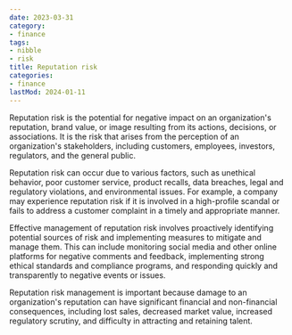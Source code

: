 ```yaml
---
date: 2023-03-31
category:
- finance
tags:
- nibble
- risk
title: Reputation risk
categories:
- finance
lastMod: 2024-01-11
---
```

Reputation risk is the potential for negative impact on an organization's reputation, brand value, or image resulting from its actions, decisions, or associations. It is the risk that arises from the perception of an organization's stakeholders, including customers, employees, investors, regulators, and the general public.

Reputation risk can occur due to various factors, such as unethical behavior, poor customer service, product recalls, data breaches, legal and regulatory violations, and environmental issues. For example, a company may experience reputation risk if it is involved in a high-profile scandal or fails to address a customer complaint in a timely and appropriate manner.

Effective management of reputation risk involves proactively identifying potential sources of risk and implementing measures to mitigate and manage them. This can include monitoring social media and other online platforms for negative comments and feedback, implementing strong ethical standards and compliance programs, and responding quickly and transparently to negative events or issues.

Reputation risk management is important because damage to an organization's reputation can have significant financial and non-financial consequences, including lost sales, decreased market value, increased regulatory scrutiny, and difficulty in attracting and retaining talent.
